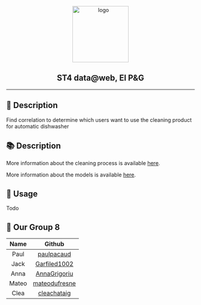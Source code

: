 <p align="center">
  <a href="https://us.pg.com/" target="_blank">
    <img width="150" src="https://upload.wikimedia.org/wikipedia/fr/thumb/d/d3/Procter_%26_Gamble_2013_%28logo%29.png/1920px-Procter_%26_Gamble_2013_%28logo%29.png" alt="logo">
  </a>
</p>

<h2 align="center">ST4 data@web, EI P&G</h2>

---

## 🔎 Description

Find correlation to determine which users want to use the cleaning product for automatic dishwasher

## 📚 Description

More information about the cleaning process is available [here](Cleaning/readme.md).

More information about the models is available [here](Models/readme.md).

## 🧪 Usage

Todo

## 👋 Our Group 8

| Name  |                      Github                       |
| :---: | :-----------------------------------------------: |
| Paul  |    [paulpacaud](https://github.com/paulpacaud)    |
| Jack  |  [Garfiled1002](https://github.com/Garfield1002)  |
| Anna  |  [AnnaGrigoriu](https://github.com/AnnaGrigoriu)  |
| Mateo | [mateodufresne](https://github.com/mateodufresne) |
| Clea  |   [cleachataig](https://github.com/cleachataig)   |
